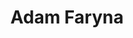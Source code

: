 ---
title: Adam Faryna
www: devakimbo.com
photo: author-adam-faryna.jpg
summary: Adam is a seasoned software developer, fluent in more than 50 programming languages, tools, and frameworks. He started his IT career in 2007. He worked as an employee, contractor, freelancer, independent developer, mentor, teacher, and digital agency owner. These days he is focused on his passion for teaching and building online businesses.
social:
  facebook: devakimbo
---